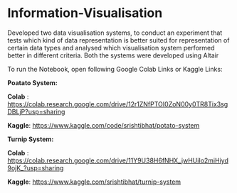 # Information-Visualisation
Developed two data visualisation systems, to conduct an experiment that tests which kind of data representation is better suited for representation of  certain data types and analysed which visualisation system performed better in different criteria.
Both the systems were developed using Altair

To run the Notebook, open following Google Colab Links or Kaggle Links:

**Poatato System:** 

**Colab** : https://colab.research.google.com/drive/12r1ZNfPTOI0ZoN00y0TR8Tix3sgDBLjP?usp=sharing

**Kaggle**: https://www.kaggle.com/code/srishtibhat/potato-system

**Turnip System:** 

**Colab** : https://colab.research.google.com/drive/11Y9U38H6fNHX_jwHUiIo2miHiyd9ojK_?usp=sharing

**Kaggle**: https://www.kaggle.com/srishtibhat/turnip-system
